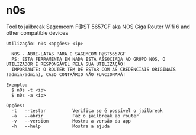 # n0s
Tool to jailbreak Sagemcom F@ST 5657GF aka NOS Giga Router Wifi 6 and other compatible devices


```
Utilização: n0s <opções> <ip>

  N0S - ABRE-LATAS PARA O SAGEMCOM F@ST5657GF
  PS: ESTA FERRAMENTA EM NADA ESTÁ ASSOCIADA AO GRUPO NOS, O UTILIZADOR É RESPONSÁVEL PELA SUA UTILIZAÇÃO!
  IMPORTANTE: O ROUTER TEM DE ESTAR COM AS CREDÊNCIAIS ORIGINAIS (admin/admin), CASO CONTRÁRIO NÃO FUNCIONARÁ!

Exemplo:
  $ n0s -t <ip>
  $ n0s -a <ip>

Opções:
  -t   --testar          Verifica se é possível o jailbreak
  -a   --abrir           Faz o jailbreak ao router
  -v   --version         Mostra a versão da app
  -h   --help            Mostra a ajuda 
 ```
